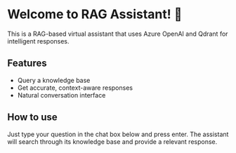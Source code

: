 # Welcome to RAG Assistant! 👋

This is a RAG-based virtual assistant that uses Azure OpenAI and Qdrant for intelligent responses.

## Features

- Query a knowledge base 
- Get accurate, context-aware responses
- Natural conversation interface

## How to use

Just type your question in the chat box below and press enter. The assistant will search through its knowledge base and provide a relevant response.
